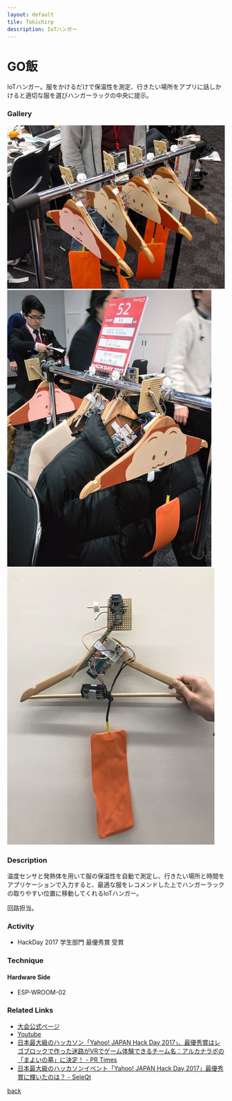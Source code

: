 ```yaml
---
layout: default
tile: Tokichirp
description: IoTハンガー
---
```

# GO飯

  IoTハンガー。服をかけるだけで保温性を測定、行きたい場所をアプリに話しかけると適切な服を選びハンガーラックの中央に提示。

### Gallery

  ![](/img/2016/to.jpg)
  ![](/img/2016/to2.jpg)
  ![](/img/2016/to3.jpg)

### Description

  温度センサと発熱体を用いて服の保温性を自動で測定し、行きたい場所と時間をアプリケーションで入力すると、最適な服をレコメンドした上でハンガーラックの取りやすい位置に移動してくれるIoTハンガー。
  
  回路担当。

### Activity

  * HackDay 2017 学生部門 最優秀賞 受賞

### Technique

#### Hardware Side

  * ESP-WROOM-02

### Related Links
 
  * [大会公式ページ](http://hackday.jp/2017/#award-block)
  * [Youtube](https://www.youtube.com/watch?v=oJKTYEJkasU&feature=youtu.be&t=2h59m38s)
  * [日本最大級のハッカソン「Yahoo! JAPAN Hack Day 2017」、最優秀賞はレゴブロックで作った迷路がVRでゲーム体験できるチーム名：アルカナラボの「まよいの墓」に決定！ - PR Times](https://prtimes.jp/main/html/rd/p/000000034.000014803.html)
  * [日本最大級のハッカソンイベント「Yahoo! JAPAN Hack Day 2017」最優秀賞に輝いたのは？ - SeleQt](http://www.seleqt.net/programming/yahoo-japan-hack-day-2017-best-award/)

[back](/)